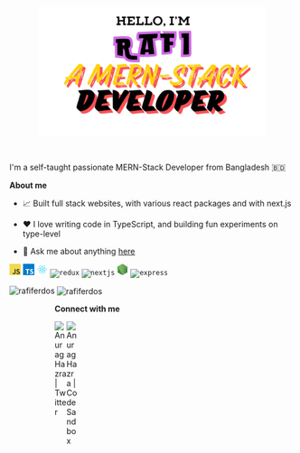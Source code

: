 <p align="center"><a href="https://rafiferdos.netlify.app/"><img width="80%" alt="Hello, I'm Rafi. I do MERN-Stack Development!" src="./src/assets/images/rafi-banner.png" /></a></p>

<br />

I'm a self-taught passionate MERN-Stack Developer from Bangladesh 🇧🇩

**About me**

- 📈 Built full stack websites, with various react packages and with next.js

- ❤️ I love writing code in TypeScript, and building fun experiments on type-level

- 💬 Ask me about anything [here](https://github.com/rafiferdos/rafiferdos/issues)

<code><img height="20" alt="javascript" src="https://raw.githubusercontent.com/github/explore/80688e429a7d4ef2fca1e82350fe8e3517d3494d/topics/javascript/javascript.png"></code>
<code><img height="20" alt="typescript" src="https://raw.githubusercontent.com/github/explore/80688e429a7d4ef2fca1e82350fe8e3517d3494d/topics/typescript/typescript.png"></code>
<code><img height="20" alt="react" src="https://raw.githubusercontent.com/github/explore/80688e429a7d4ef2fca1e82350fe8e3517d3494d/topics/react/react.png"></code>
<code><img height="20" alt="redux" src="https://uxwing.com/wp-content/themes/uxwing/download/brands-and-social-media/redux-icon.png"></code>
<code><img height="20" alt="nextjs" src="https://pbs.twimg.com/profile_images/1565710214019444737/if82cpbS_400x400.jpg"></code>
<code><img height="20" alt="nodejs" src="https://raw.githubusercontent.com/github/explore/80688e429a7d4ef2fca1e82350fe8e3517d3494d/topics/nodejs/nodejs.png"></code>
<code><img src="https://cdn.iconscout.com/icon/free/png-256/free-firebase-3521427-2944871.png?f=webp" alt="express" height="20"/></code>

<p><img align="left" height='195' src="https://github-readme-stats.vercel.app/api/top-langs/?username=rafiferdos&layout=donut&theme=radical" alt="rafiferdos" /></p>
<p>&nbsp;<img align="center" src="https://github-readme-stats.vercel.app/api?username=rafiferdos&show_icons=true&theme=radical" alt="rafiferdos" /></p>

**Connect with me**

<a href="https://linkedin.com/in/rafiferdos">
  <img align="left" alt="Anurag Hazra | Twitter" width="21px" src="https://upload.wikimedia.org/wikipedia/commons/c/ca/LinkedIn_logo_initials.png" />
</a>
<a href="https://facebook.com/rafiferdos2">
  <img align="left" alt="Anurag Hazra | CodeSandbox" width="20px" src="https://upload.wikimedia.org/wikipedia/commons/b/b9/2023_Facebook_icon.svg" />
</a>
